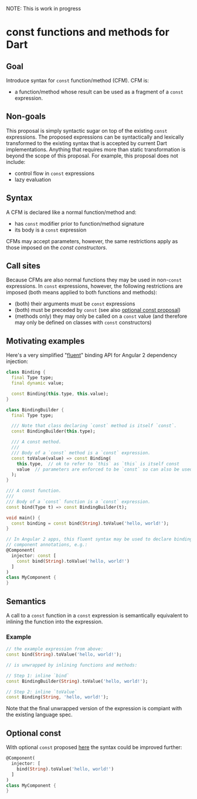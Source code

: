 NOTE: This is work in progress

# const functions and methods for Dart

## Goal

Introduce syntax for `const` function/method (CFM). CFM is:

* a function/method whose result can be used as a fragment of a `const`
  expression.

## Non-goals

This proposal is simply syntactic sugar on top of the existing `const`
expressions. The proposed expressions can be syntactically and lexically
transformed to the existing syntax that is accepted by current Dart
implementations. Anything that requires more than static transformation
is beyond the scope of this proposal. For example, this proposal does
not include:

* control flow in `const` expressions
* lazy evaluation

## Syntax

A CFM is declared like a normal function/method and:

* has `const` modifier prior to function/method signature
* its body is a `const` expression

CFMs may accept parameters, however, the same restrictions apply as those
imposed on the _const constructors_.

## Call sites

Because CFMs are also normal functions they may be used in non-`const`
expressions. In `const` expressions, however, the following restrictions are
imposed (both means applied to both functions and methods):

* (both) their arguments must be `const` expressions
* (both) must be preceded by `const` (see also
  [optional const proposal](https://github.com/lrhn/dep-const/blob/master/proposal.md))
* (methods only) they may only be called on a `const` value (and therefore may
  only be defined on classes with `const` constructors)

## Motivating examples

Here's a very simplified
"[fluent](http://en.wikipedia.org/wiki/Fluent_interface)"
binding API for Angular 2 dependency injection:

```dart
class Binding {
  final Type type;
  final dynamic value;

  const Binding(this.type, this.value);
}

class BindingBuilder {
  final Type type;

  /// Note that class declaring `const` method is itself `const`.
  const BindingBuilder(this.type);

  /// A const method.
  ///
  /// Body of a `const` method is a `const` expression.
  const toValue(value) => const Binding(
    this.type,  // ok to refer to `this` as `this` is itself const
    value  // parameters are enforced to be `const` so can also be used
  );
}

/// A const function.
///
/// Body of a `const` function is a `const` expression.
const bind(Type t) => const BindingBuilder(t);

void main() {
  const binding = const bind(String).toValue('hello, world!');
}

// In Angular 2 apps, this fluent syntax may be used to declare bindings in
// component annotations, e.g.:
@Component(
  injector: const [
    const bind(String).toValue('hello, world!')
  ]
)
class MyComponent {
}
```

## Semantics

A call to a `const` function in a `const` expression is semantically equivalent
to inlining the function into the expression.

### Example

```dart
// the example expression from above:
const bind(String).toValue('hello, world!');

// is unwrapped by inlining functions and methods:

// Step 1: inline `bind`
const BindingBuilder(String).toValue('hello, world!');

// Step 2: inline `toValue`
const Binding(String, 'hello, world!');
```

Note that the final unwrapped version of the expression is compiant with the
existing language spec.

## Optional const

With optional `const` proposed
[here](https://github.com/lrhn/dep-const/blob/master/proposal.md)
the syntax could be improved further:

```dart
@Component(
  injector: [
    bind(String).toValue('hello, world!')
  ]
)
class MyComponent {
}
```

<!--- ============================ 80 chars ================================ -->
